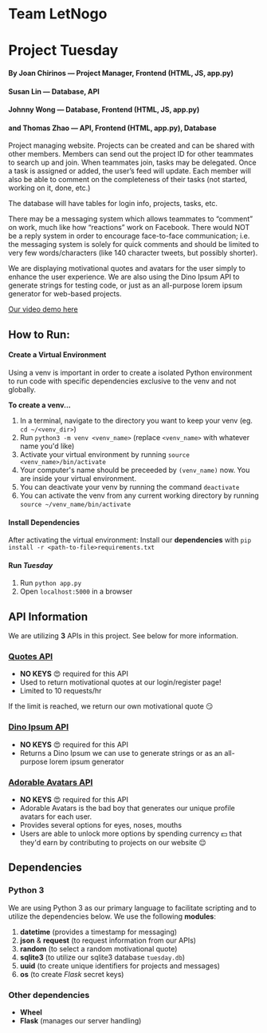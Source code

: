 # Team LetNogo
# Project Tuesday
#### By Joan Chirinos — Project Manager, Frontend (HTML, JS, app.py)
#### Susan Lin — Database, API
#### Johnny Wong — Database, Frontend (HTML, JS, app.py)
#### and Thomas Zhao — API, Frontend (HTML, app.py), Database

Project managing website. Projects can be created and can be shared with other members. Members can send out the project ID for other teammates to search up and join. When teammates join, tasks may be delegated. Once a task is assigned or added, the user’s feed will update. Each member will also be able to comment on the completeness of their tasks (not started, working on it, done, etc.)

The database will have tables for login info, projects, tasks, etc.

There may be a messaging system which allows teammates to “comment” on work, much like how “reactions” work on Facebook. There would NOT be a reply system in order to encourage face-to-face communication; i.e. the messaging system is solely for quick comments and should be limited to very few words/characters (like 140 character tweets, but possibly shorter).

We are displaying motivational quotes and avatars for the user simply to enhance the user experience. We are also using the Dino Ipsum API to generate strings for testing code, or just as an all-purpose lorem ipsum generator for web-based projects.

[Our video demo here](https://youtu.be/1KKfud5-jLY)

## How to Run:
#### Create a Virtual Environment
Using a venv is important in order to create a isolated Python environment to run code with specific dependencies exclusive to the venv and not globally. 

__To create a venv...__
1. In a terminal, navigate to the directory you want to keep your venv (eg. `cd ~/<venv_dir>`)
2. Run `python3 -m venv <venv_name>` (replace `<venv_name>` with whatever name you'd like) 
3. Activate your virtual environment by running `source <venv_name>/bin/activate`
4. Your computer's name should be preceeded by `(venv_name)` now. You are inside your virtual environment.
5. You can deactivate your venv by running the command `deactivate`
6. You can activate the venv from any current working directory by running `source ~/venv_name/bin/activate`

#### Install Dependencies
After activating the virtual environment:
Install our __dependencies__ with `pip install -r <path-to-file>requirements.txt`

#### Run _Tuesday_
1. Run `python app.py`
2. Open `localhost:5000` in a browser

## API Information
We are utilizing __3__ APIs in this project. See below for more information.

### [Quotes API](http://quotes.rest/)
* __NO KEYS__ :heart_eyes: required for this API
* Used to return motivational quotes at our login/register page! 
* Limited to 10 requests/hr 

If the limit is reached, we return our own motivational quote :smirk:

### [Dino Ipsum API](http://dinoipsum.herokuapp.com/)
* __NO KEYS__ :heart_eyes: required for this API
* Returns a Dino Ipsum we can use to generate strings or as an all-purpose lorem ipsum generator

### [Adorable Avatars API](https://avatars.adorable.io/)
* __NO KEYS__ :heart_eyes: required for this API
* Adorable Avatars is the bad boy that generates our unique profile avatars for each user.
* Provides several options for eyes, noses, mouths
* Users are able to unlock more options by spending currency :dollar: that they'd earn by contributing to projects on our website :relieved:

## Dependencies
### Python 3
We are using Python 3 as our primary language to facilitate scripting and to utilize the dependencies below.
We use the following __modules__:
1. __datetime__ (provides a timestamp for messaging)
2. __json__ & __request__ (to request information from our APIs)
3. __random__ (to select a random motivational quote)
4. __sqlite3__ (to utilize our sqlite3 database `tuesday.db`)
5. __uuid__ (to create unique identifiers for projects and messages)
6. __os__ (to create _Flask_ secret keys)

### Other dependencies
- __Wheel__
- __Flask__ (manages our server handling)



